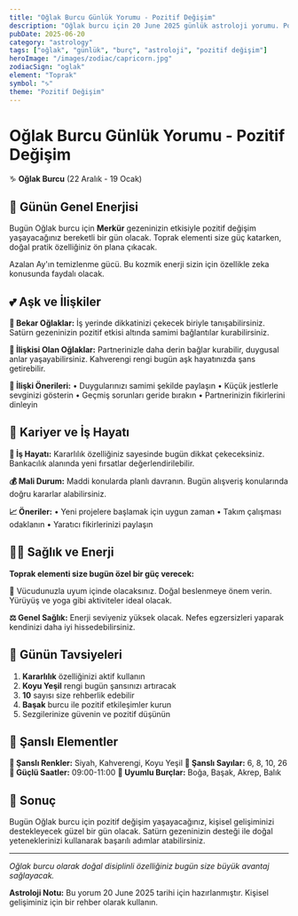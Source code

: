 ```yaml
---
title: "Oğlak Burcu Günlük Yorumu - Pozitif Değişim"
description: "Oğlak burcu için 20 June 2025 günlük astroloji yorumu. Pozitif Değişim teması ile rehberlik."
pubDate: 2025-06-20
category: "astrology"
tags: ["oğlak", "günlük", "burç", "astroloji", "pozitif değişim"]
heroImage: "/images/zodiac/capricorn.jpg"
zodiacSign: "oglak"
element: "Toprak"
symbol: "♑"
theme: "Pozitif Değişim"
---
```


# Oğlak Burcu Günlük Yorumu - Pozitif Değişim

♑ **Oğlak Burcu** (22 Aralık - 19 Ocak)

## 🌟 Günün Genel Enerjisi

Bugün Oğlak burcu için **Merkür** gezeninizin etkisiyle pozitif değişim yaşayacağınız bereketli bir gün olacak. Toprak elementi size güç katarken, doğal pratik özelliğiniz ön plana çıkacak.

Azalan Ay'ın temizlenme gücü. Bu kozmik enerji sizin için özellikle zeka konusunda faydalı olacak.

## 💕 Aşk ve İlişkiler

**💖 Bekar Oğlaklar:** İş yerinde dikkatinizi çekecek biriyle tanışabilirsiniz. Satürn gezeninizin pozitif etkisi altında samimi bağlantılar kurabilirsiniz.

**💑 İlişkisi Olan Oğlaklar:** Partnerinizle daha derin bağlar kurabilir, duygusal anlar yaşayabilirsiniz. Kahverengi rengi bugün aşk hayatınızda şans getirebilir.

**🌹 İlişki Önerileri:**
• Duygularınızı samimi şekilde paylaşın
• Küçük jestlerle sevginizi gösterin
• Geçmiş sorunları geride bırakın
• Partnerinizin fikirlerini dinleyin

## 💼 Kariyer ve İş Hayatı

**🚀 İş Hayatı:** Kararlılık özelliğiniz sayesinde bugün dikkat çekeceksiniz. Bankacılık alanında yeni fırsatlar değerlendirilebilir.

**💰 Mali Durum:** Maddi konularda planlı davranın. Bugün alışveriş konularında doğru kararlar alabilirsiniz.

**📈 Öneriler:**
• Yeni projelere başlamak için uygun zaman
• Takım çalışması odaklanın
• Yaratıcı fikirlerinizi paylaşın

## 🏃‍♀️ Sağlık ve Enerji

**Toprak elementi size bugün özel bir güç verecek:**

🌱 Vücudunuzla uyum içinde olacaksınız. Doğal beslenmeye önem verin. Yürüyüş ve yoga gibi aktiviteler ideal olacak.

**⚖️ Genel Sağlık:** Enerji seviyeniz yüksek olacak. Nefes egzersizleri yaparak kendinizi daha iyi hissedebilirsiniz.

## 🎯 Günün Tavsiyeleri

1. **Kararlılık** özelliğinizi aktif kullanın
2. **Koyu Yeşil** rengi bugün şansınızı artıracak
3. **10** sayısı size rehberlik edebilir
4. **Başak** burcu ile pozitif etkileşimler kurun
5. Sezgilerinize güvenin ve pozitif düşünün

## 🔮 Şanslı Elementler

**🎨 Şanslı Renkler:** Siyah, Kahverengi, Koyu Yeşil
**🔢 Şanslı Sayılar:** 6, 8, 10, 26
**🌟 Güçlü Saatler:** 09:00-11:00
**💫 Uyumlu Burçlar:** Boğa, Başak, Akrep, Balık

## 💫 Sonuç

Bugün Oğlak burcu için pozitif değişim yaşayacağınız, kişisel gelişiminizi destekleyecek güzel bir gün olacak. Satürn gezeninizin desteği ile doğal yeteneklerinizi kullanarak başarılı adımlar atabilirsiniz.

---

*Oğlak burcu olarak doğal disiplinli özelliğiniz bugün size büyük avantaj sağlayacak.*

**Astroloji Notu:** Bu yorum 20 June 2025 tarihi için hazırlanmıştır. Kişisel gelişiminiz için bir rehber olarak kullanın.
